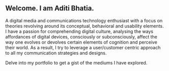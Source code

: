 ## Welcome. I am Aditi Bhatia.

A digital media and communications technology enthusiast with a focus on theories revolving around its conceptual, behavioral and usability elements. I have a passion for comprehending digital culture, analysing the ways affordances of digital devices, consciously or subconsciously, affect the way one evolves or devolves certain elements of cognition and perceive their world. As a result, I try to leverage a user/customer centric approach to all my communication strategies and designs. 

Delve into my portfolio to get a gist of the mediums I have explored.


